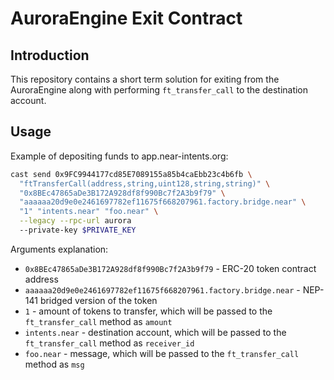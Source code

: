 # AuroraEngine Exit Contract

## Introduction

This repository contains a short term solution for exiting from the AuroraEngine along with performing
`ft_transfer_call` to the destination account.

## Usage

Example of depositing funds to app.near-intents.org:

```bash
cast send 0x9FC9944177cd85E7089155a85b4caEbb23c4b6fb \
  "ftTransferCall(address,string,uint128,string,string)" \
  "0x8BEc47865aDe3B172A928df8f990Bc7f2A3b9f79" \ 
  "aaaaaa20d9e0e2461697782ef11675f668207961.factory.bridge.near" \
  "1" "intents.near" "foo.near" \
  --legacy --rpc-url aurora
  --private-key $PRIVATE_KEY
```

Arguments explanation:
- `0x8BEc47865aDe3B172A928df8f990Bc7f2A3b9f79` - ERC-20 token contract address
- `aaaaaa20d9e0e2461697782ef11675f668207961.factory.bridge.near` - NEP-141 bridged version of the token
- `1`  - amount of tokens to transfer, which will be passed to the `ft_transfer_call` method as `amount`
- `intents.near` - destination account, which will be passed to the `ft_transfer_call` method as `receiver_id`
- `foo.near` - message, which will be passed to the `ft_transfer_call` method as `msg`
